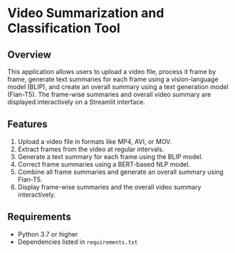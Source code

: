 # Video Summarization and Classification Tool

## Overview

This application allows users to upload a video file, process it frame by frame, generate text summaries for each frame using a vision-language model (BLIP), and create an overall summary using a text generation model (Flan-T5). The frame-wise summaries and overall video summary are displayed interactively on a Streamlit interface.

## Features

1. Upload a video file in formats like MP4, AVI, or MOV.
2. Extract frames from the video at regular intervals.
3. Generate a text summary for each frame using the BLIP model.
4. Correct frame summaries using a BERT-based NLP model.
5. Combine all frame summaries and generate an overall summary using Flan-T5.
6. Display frame-wise summaries and the overall video summary interactively.

## Requirements

- Python 3.7 or higher
- Dependencies listed in `requirements.txt`
